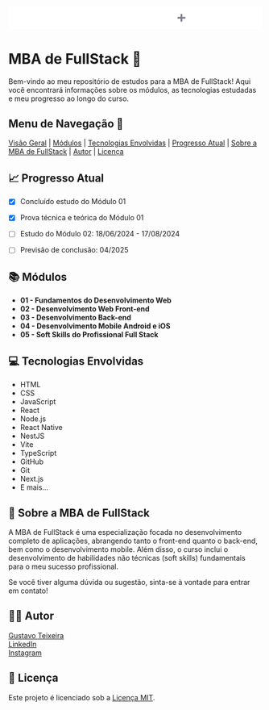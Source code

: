 <p align="center">
  <img src="./docs/logo.svg" alt="Logo da MBA de FullStack">
</p>

# MBA de FullStack 🚀

Bem-vindo ao meu repositório de estudos para a MBA de FullStack! Aqui você encontrará informações sobre os módulos, as tecnologias estudadas e meu progresso ao longo do curso.

## Menu de Navegação 📜

[Visão Geral](#visao-geral) | [Módulos](#modulos) | [Tecnologias Envolvidas](#tecnologias-envolvidas) | [Progresso Atual](#progresso-atual) | [Sobre a MBA de FullStack](#sobre-a-mba-de-fullstack) | [Autor](#autor) | [Licença](#licenca)

## 📈 Progresso Atual

- [x] Concluído estudo do Módulo 01
- [x] Prova técnica e teórica do Módulo 01
- [ ] Estudo do Módulo 02: 18/06/2024 - 17/08/2024
- [ ] Previsão de conclusão: 04/2025


## 📚 Módulos

- **01 - Fundamentos do Desenvolvimento Web**
- **02 - Desenvolvimento Web Front-end**
- **03 - Desenvolvimento Back-end**
- **04 - Desenvolvimento Mobile Android e iOS**
- **05 - Soft Skills do Profissional Full Stack**

## 💻 Tecnologias Envolvidas

- HTML
- CSS
- JavaScript
- React
- Node.js
- React Native
- NestJS
- Vite
- TypeScript
- GitHub
- Git
- Next.js
- E mais...

## 📝 Sobre a MBA de FullStack

A MBA de FullStack é uma especialização focada no desenvolvimento completo de aplicações, abrangendo tanto o front-end quanto o back-end, bem como o desenvolvimento mobile. Além disso, o curso inclui o desenvolvimento de habilidades não técnicas (soft skills) fundamentais para o meu sucesso profissional.

Se você tiver alguma dúvida ou sugestão, sinta-se à vontade para entrar em contato!

## 👨‍💻 Autor

[Gustavo Teixeira](https://github.com/taylosstls)  
[LinkedIn](https://www.linkedin.com/in/gustavoteixeiralgnt/)  
[Instagram](https://www.instagram.com/gustavo.lgnt/)

## 📄 Licença

Este projeto é licenciado sob a [Licença MIT](https://opensource.org/licenses/MIT).
